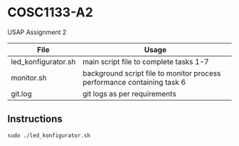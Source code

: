 # COSC1133-A2
USAP Assignment 2


File | Usage
------------ | -------------
led_konfigurator.sh | main script file to complete tasks 1-7
monitor.sh | background script file to monitor process performance containing task 6
git.log | git logs as per requirements

## Instructions
```
sudo ./led_konfigurator.sh
```
